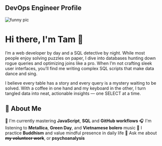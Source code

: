## DevOps Engineer Profile
![funny pic](https://media.giphy.com/media/3o6Zt8MngbJnd1HhDi/giphy.gif)
# Hi there, I'm Tam 👋

I’m a web developer by day and a SQL detective by night. While most people enjoy solving puzzles on paper, I dive into databases hunting down rogue queries and optimizing joins like a pro. When I’m not crafting sleek user interfaces, you’ll find me writing complex SQL scripts that make data dance and sing.

I believe every table has a story and every query is a mystery waiting to be solved. With a coffee in one hand and my keyboard in the other, I turn tangled data into neat, actionable insights — one SELECT at a time.

## 🚀 About Me

🔭 I'm currently mastering **JavaScript**, **SQL** and **GitHub workflows**
🎧 I'm listening to **Metallica**, **Green Day**, and **Vietnamese bolero** music
🧘 I practice **Buddhism** and value mindful presence in daily life
💬 Ask me about ~~**my volunteer work﻿**~~, or **psychoanalysis**
